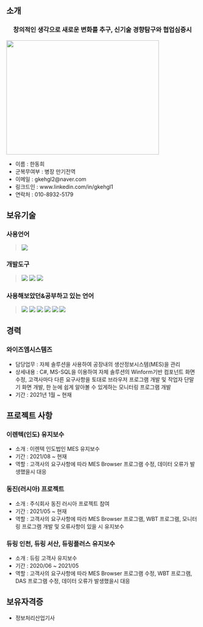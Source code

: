 <h2>소개</h2>
<h3 style="text-align:center">창의적인 생각으로 새로운 변화를 추구, 신기술 경향탐구와 협업심중시</h3>
<img src="https://user-images.githubusercontent.com/46754504/150921647-b4a4a95c-1e51-4f13-a05d-5f2232c42c5a.jpg" width="400" height="300">
<ul>
  <li>
    이름 : 한동희
  </li>
  <li>
    군복무여부 : 병장 만기전역
  </li>
  <li>
    이메일 : gkehgl2@naver.com
  </li>
  <li>
    링크드인 : www.linkedin.com/in/gkehgl1
  </li>
  <li>
    연락처 : 010-8932-5179
  </li>
</ul>

<h2>보유기술</h2>
<h3>사용언어</h3>
<div style="width:100%">
  <blockquote>
    <img src="https://img.shields.io/badge/C Sharp-239120?style=flat-square&logo=C Sharp&color=000">
  </blockquote>
  <h3>개발도구</h3>
   <blockquote>
    <img src="https://img.shields.io/badge/Visual Studio-5C2D91?style=lamula&logo=visual%20studio&logoColor=white">
    <img src="https://img.shields.io/badge/Visual Studio Code-0078D4?style=lamula&logo=visual%20studio%20code&logoColor=white">
    <img src="https://img.shields.io/badge/Microsoft SQL Server-CC2927?style=lamula&logo=microsoft%20sql%20server&logoColor=white">
  </blockquote>
</div>
<div>
  <h3>사용해보았던&공부하고 있는 언어</h3>
    <blockquote>
      <img src="https://img.shields.io/badge/HTML5-E34F26?style=lamula&logo=html5&logoColor=white">
      <img src="https://img.shields.io/badge/CSS3-1572B6?style=lamula&logo=css3&logoColor=white">
      <img src="https://img.shields.io/badge/Javascript-ffb13b?style=lamula&logo=javascript&logoColor=white">
      <img src="https://img.shields.io/badge/jQuery-0769AD?style=lamula&logo=jquery&logoColor=white">
      <img src="https://img.shields.io/badge/React-red?style=flat-square&logo=react&color=000">
      <img src="https://img.shields.io/badge/Node.js-339933?style=lamula&logo=Node.js&logoColor=white">
    </blockqoute>
</div>
<h2>경력</h2>
<h3>와이즈엠시스템즈</h3>
  <ul>
    <li>
      담당업무 : 자체 솔루션을 사용하여 공장내의 생산정보시스템(MES)을 관리 
    </li>
    <li>
      상세내용 : C#, MS-SQL을 이용하여 자체 솔루션의 Winform기반 컴포넌트 화면수정, 고객사마다 다른 요구사항을 토대로 브라우저 프로그램 개발 및 작업자 단말기 화면 개발, 한 눈에 쉽게 알아볼 수 있게하는 모니터링 프로그램 개발
    </li>
    <li>
      기간 : 2021년 1월 ~ 현재
    </li>
  </ul>
<h2>프로젝트 사항</h2>
  <h3>이렌텍(인도) 유지보수</h3>
  <ul>
    <li>
      소개 : 이렌텍 인도법인 MES 유지보수
    </li>
    <li>
      기간 : 2021/08 ~ 현재
    </li>
    <li>
      역할 : 고객사의 요구사항에 따라 MES Browser 프로그램 수정, 데이터 오류가 발생했을시 대응
    </li>
  </ul>
  <h3>동진(러시아) 프로젝트</h3>
  <ul>
    <li>
      소개 : 주식회사 동진 러시아 프로젝트 참여
    </li>
    <li>
      기간 : 2021/05 ~ 현재
    </li>
    <li>
      역할 : 고객사의 요구사항에 따라 MES Browser 프로그램, WBT 프로그램, 모니터링 프로그램 개발 및 오류사항이 있을 시 유지보수
    </li>
  </ul>
  <h3>듀링 인천, 듀링 서산, 듀링플러스 유지보수</h3>
  <ul>
    <li>
      소개 : 듀링 고객사 유지보수
    </li>
    <li>
      기간 : 2020/06 ~ 2021/05
    </li>
    <li>
      역할 : 고객사의 요구사항에 따라 MES Browser 프로그램 수정, WBT 프로그램, DAS 프로그램 수정, 데이터 오류가 발생했을시 대응
    </li>
  </ul>
  <h2>보유자격증</h2>
  <ul>
    <li>
      정보처리산업기사
    </li>
  </ul>
  



